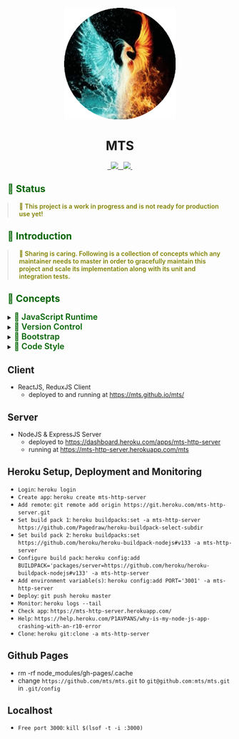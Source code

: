 <p align="center">
  <img width="250px" height="250px" src=".docs/image/logo.jpg">
</p>

<h1 align="center">MTS</h1>

<p align="center">
  <a aria-label="npm package" href="https://www.npmjs.com/package/mts-client">
    <img alt="" src="https://img.shields.io/npm/v/mts-client.svg">
  </a>

  <a aria-label="travis build" href="https://travis-ci.org/mts/mts">
    <img alt="" src="https://img.shields.io/travis/mts/mts.svg?logo=travis">
  </a>

  <a href="https://codecov.io/gh/mts/mts">
    <img src="https://codecov.io/gh/mts/mts/branch/master/graph/badge.svg" />
  </a>

  <a aria-label="downloads" href="http://npm-stat.com/charts.html?package=mts-client&from=2018-10-13">
    <img alt="" src="https://img.shields.io/npm/dm/mts-client.svg">
  </a>

  <a aria-label="last commit" href="https://github.com/mts/mts/commits/master">
    <img alt="" src="https://img.shields.io/github/last-commit/mts/mts.svg">
  </a>

  <a aria-label="contributors graph" href="https://github.com/mts/mts/graphs/contributors">
    <img src="https://img.shields.io/github/contributors/mts/mts.svg">
  </a>

  <a aria-label="license" href="https://github.com/mts/mts/blob/master/LICENSE">
    <img src="https://img.shields.io/github/license/mts/mts.svg" alt="">
  </a>
</p>

<h2 style="color: #006400;">🗿 Status</h2>

<blockquote style="margin: 0; padding: 0 24px; color: olive; font-weight: 600; font-size:1em">🐝 This project is a work in progress and is not ready for production use yet!</blockquote>

<h2 style="color: #006400;">🗿 Introduction</h2>

<blockquote style="margin: 0; padding: 0 24px; color: olive; font-weight: 600; font-size:1em">🐝 Sharing is caring. Following is a collection of concepts which any maintainer needs to master in order to gracefully maintain this project and scale its implementation along with its unit and integration tests.</blockquote>

<h2 style="color: #006400;">🗿 Concepts</h2>

<details>
  <summary><span style="color: #006400; font-weight: 600; font-size:1.3em"> 📗 JavaScript Runtime</span></summary>
  <blockquote style="margin: 0; padding: 0 24px">
    <details>
      <summary style="color: #006400;">Node.js</summary>
      <blockquote style="margin: 0; padding: 0 24px">
        <details>
          <summary style="color: #006400;">📜 Node</summary>
          <blockquote style="margin: 0; padding: 0 24px">
            <ul>
              <li>Package(s): <a style="color: #006400;" href="https://github.com/nodejs/node">node</a> repository on GitHub</li>
              <li>Information: <strong><em>Node is required to bootstrap the project. Linting, formatting, testing and building scripts run all on Node.</em></strong></li>
            </ul>
          </blockquote>
        </details>
      </blockquote>
    </details>
  </blockquote>
</details>

<details>
  <summary><span style="color: #006400; font-weight: 600; font-size:1.3em"> 📗 Version Control</span></summary>
  <blockquote style="margin: 0; padding: 0 24px">
    <details>
      <summary style="color: #006400;">Git (self)</summary>
      <blockquote style="margin: 0; padding: 0 24px">
        <details>
        <summary style="color: #006400;">📜 Git</summary>
          <blockquote style="margin: 0; padding: 0 24px">
            <ul>
              <li><a style="color: #006400;" href="https://git-scm.com/">Git</a> distributed version control system</li>
              <li><a style="color: #006400;" href="https://www.atlassian.com/git/tutorials/learn-git-with-bitbucket-cloud">Git Commands</a> documentation by Atlassian</li>
              <li>Information: <strong><em>Project source code is maintained in a Git repository. Using Git commands through the command prompt or a Git Client is essential.</em></strong></li>
            </ul>
          </blockquote>
        </details>
      </blockquote>
    </details>
    <details>
      <summary style="color: #006400;">Git Hooks</summary>
      <blockquote style="margin: 0; padding: 0 24px">
        <details>
        <summary style="color: #006400;">📜 Using Git Hooks</summary>
          <blockquote style="margin: 0; padding: 0 24px">
            <ul>
              <li>Package(s): <a style="color: #006400;" href="https://github.com/typicode/husky">husky</a> repository on GitHub</li>
              <li>Setup file(s):<a style="color: #006400;" href="https://github.com/mts/mts/blob/master/.huskyrc">.huskyrc</a></li>
              <li>Script(s) in project's package.json: n/a</li>
              <li>Information: <strong><em>Husky utilizes Git hooks such as pre-commit and pre-push</em></strong></li>
            </ul>
          </blockquote>
        </details>
        <details>
          <summary style="color: #006400;">📜 Running linters and testers against staged git files</summary>
          <blockquote style="margin: 0; padding: 0 24px">
            <ul>
              <li>Package(s): <a style="color: #006400;" href="https://github.com/okonet/lint-staged">lint-staged</a> repository on GitHub</li>
              <li>Setup file(s):
                <a style="color: #006400;" href="https://github.com/mts/mts/blob/master/.lintstagedrc">.lintstagedrc</a>
              </li>
              <li>Script(s) in project's package.json: n/a</li>
              <li>Information: <strong><em>lint-staged runs linters and testers against staged git files. Using lint-staged combined with husky and thus targeting pre-commit and pre-push Git hooks prevents source code not conforming to linting rules and formatting style being committed or pushed to the Git repository's origin</em></strong></li>
            </ul>
          </blockquote>
        </details>
      </blockquote>
    </details>
    <details>
      <summary style="color: #006400;">Git Client</summary>
      <blockquote style="margin: 0; padding: 0 24px">
        <details>
          <summary style="color: #006400;">📜 Git Kraken</summary>
          <blockquote style="margin: 0; padding: 0 24px">
            <ul>
              <li><a style="color: #006400;" href="https://www.gitkraken.com/">Website</a></li>
              <li>Information: <strong><em>The coolest, the finest and the best Git client in the world 👌 Over 1.5 Million GitKraken Users❗</em></strong></li>
            </ul>
          </blockquote>
        </details>
        <details>
          <summary style="color: #006400;">📜 Sourcetree</summary>
          <blockquote style="margin: 0; padding: 0 24px">
            <ul>
              <li><a style="color: #006400;" href="https://www.sourcetreeapp.com/">Website</a></li>
              <li>Information: <strong><em>Sourcetree simplifies how you interact with your Git repositories so you can focus on coding. Visualize and manage your repositories through Sourcetree's simple Git GUI.</em></strong></li>
            </ul>
          </blockquote>
        </details>
      </blockquote>
    </details>
  </blockquote>
</details>

<details>
  <summary><span style="color: #006400; font-weight: 600; font-size:1.3em"> 📗 Bootstrap</span></summary>
  <blockquote style="margin: 0; padding: 0 24px">
    <details>
      <summary style="color: #006400;">Install</summary>
      <blockquote style="margin: 0; padding: 0 24px">
        Run <kbd>rm -rf node_modules package-lock.json && npm install</kbd> for<br>
        <kbd>repository root</kbd>, <kbd>packages/http-server folder</kbd> and <kbd>packages/client folder</kbd><br>
        <strong><em> to remove node_modules directory, package-lock.json file and install all packages from scratch</em></strong>
      </blockquote>
    </details>
    <details>
      <summary style="color: #006400;">Bootstrap</summary>
      <blockquote style="margin: 0; padding: 0 24px">
        Run <kbd>npm run bootstrap</kbd>
        <strong><em>to run linting, formatting, testing and building sequentially</em></strong>
      </blockquote>
    </details>
    <details>
      <summary style="color: #006400;">Start</summary>
      <blockquote style="margin: 0; padding: 0 24px">
        Run <kbd>npm start</kbd><strong><em> in 1st terminal in packages/http-server folder to start up http-server</em></strong><br>
        Run <kbd>npm start</kbd><strong><em> in 2nd terminal in packages/client to start up webpack-dev-server</em></strong><br>
        Run <kbd>npm run test -- --watch --onlyChanged --verbose</kbd><strong><em> in 3rd terminal to let Jest watch changed tests</em></strong><br>
      </blockquote>
    </details>
    <details>
      <summary style="color: #006400;">Dynamic Code Splitting</summary>
      <blockquote style="margin: 0; padding: 0 24px">
        <ul>
          <li><strong><em>Babel</em></strong> enables parsing dynamic imports through <a href="https://babeljs.io/docs/en/babel-plugin-syntax-dynamic-import">@babel/plugin-syntax-dynamic-import</a> since <a href="https://babeljs.io/blog/2019/07/03/7.5.0">v7.5.0</a></li>
          <li><strong><em>Webpack</em></strong> recommends this <a href="https://webpack.js.org/guides/code-splitting/#dynamic-imports">technique</a> instead of the legacy webpack-specific approach through optimization.splitChunks configuration option.
          </li>
        </ul>
      </blockquote>
    </details>
  </blockquote>
</details>

<details>
  <summary><span style="color: #006400; font-weight: 600; font-size:1.3em"> 📗 Code Style</span></summary>
  <blockquote style="margin: 0; padding: 0 24px">
    <details>
      <summary style="color: #006400;">Code Linting</summary>
      <blockquote style="margin: 0; padding: 0 24px">
        <details>
          <summary style="color: #006400;">📜 JavaScript</summary>
          <blockquote style="margin: 0; padding: 0 24px">
            <ul>
              <li>Package(s): 
                <ul>
                  <li><a style="color: #006400;" href="https://github.com/eslint/eslint">eslint</a> repository on GitHub</li>
                  <li><a style="color: #006400;" href="https://github.com/SublimeLinter/SublimeLinter-eslint">SublimeLinter-eslint</a> for Sublime Text</li>
                  <li><a style="color: #006400;" href="https://github.com/microsoft/vscode-eslint">vscode-eslint</a> for Visual Studio Code</li>
                  <li><a style="color: #006400;" href="http://plugins.jetbrains.com/plugin/7494-eslint">eslint plugin</a> for Webstorm and ItelliJ</li>
                </ul>
              </li>
              <li>Setup file(s):
                <a style="color: #006400;" href="https://github.com/mts/mts/blob/master/.eslintrc">.eslintrc</a>,
                <a style="color: #006400;" href="https://github.com/mts/mts/blob/master/.eslintignore">.eslintignore</a>
              </li>
              <li>JavaScript Style Guide(s):
                <a style="color: #006400;" href="https://github.com/airbnb/javascript">AirBnb JavaScript Style Guide</a>,
                <a style="color: #006400;" href="https://github.com/airbnb/javascript/tree/master/react">Airbnb React/JSX Style Guide</a>
              </li>
              <li>Script(s) in project's package.json:
                <ul>
                  <li>"lint:format": "npm-run-all lint format"</li>
                  <li>"lint": "npm-run-all lint:js:jsx lint:scss"</li>
                  <li>"lint:js:jsx": "eslint --ext .js --ext .jsx packages/**/src/**/*.{js,jsx} --fix"</li>
                </ul>
              </li>
              <li>Information: <strong><em>Linting scripts meant for JavaScript files recursively go through all js, jsx files under the src directory checking if the source code conforms to ESLint linting rules, applying auto fixes if possible and outputs all other violations through the console.</em></strong></li>
            </ul>
          </blockquote>
        </details>
        <details>
          <summary style="color: #006400;">📜 Sass</summary>
          <blockquote style="margin: 0; padding: 0 24px">
            <ul>
              <li>Package(s): 
                <ul>
                  <li><a style="color: #006400;" href="https://github.com/stylelint/stylelint">stylelint</a> repository on GitHub</li>
                  <li><a style="color: #006400;" href="https://github.com/SublimeLinter/SublimeLinter-stylelint">SublimeLinter-stylelint</a> for Sublime Text</li>
                  <li><a style="color: #006400;" href="https://github.com/shinnn/vscode-stylelint">vscode-stylelint</a> for Visual Studio Code</li>
                  <li><a style="color: #006400;" href="https://www.jetbrains.com/help/idea/using-stylelint-code-quality-tool.html">activate stylelint</a> for Webstorm and ItelliJ</li>
                </ul>
              </li>
              <li>Setup file(s):
                <a style="color: #006400;" href="https://github.com/mts/mts/blob/master/.stylelintrc">.stylelintrc</a>,
                <a style="color: #006400;" href="https://github.com/mts/mts/blob/master/.stylelintignore">.stylelintignore</a>
              </li>
              <li>CSS Style Guide(s):
                <a style="color: #006400;" href="https://github.com/airbnb/css">Airbnb CSS / Sass Styleguide</a>
              </li>
              <li>Script(s) in project's package.json:
                  <ul>
                    <li>"lint:format": "npm-run-all lint format"</li>
                    <li>"lint": "npm-run-all lint:js:jsx lint:scss"</li>
                    <li>"lint:scss": "stylelint \"packages/**/src/**/*.scss\" --syntax=scss --fix"</li>
                  </ul>
              </li>
              <li>Information: <strong><em>Linting scripts meant for Sass files recursively go through all scss files under the src directory checking if the source code conforms to Stylelint linting rules, applying auto fixes if possible and outputs all other violations through the console.</em></strong></li>
            </ul>
          </blockquote>
        </details>
      </blockquote>
    </details>
    <details>
      <summary style="color: #006400;">Code Formatting</summary>
      <blockquote style="margin: 0; padding: 0 24px">
        <details>
        <summary style="color: #006400;">📜 HTML, JavaScript and Sass</summary>
          <blockquote style="margin: 0; padding: 0 24px">
            <ul>
              <li>Package(s): 
                <ul>
                  <li><a style="color: #006400;" href="https://github.com/prettier/prettier">prettier</a> repository on GitHub</li>
                  <li><a style="color: #006400;" href="https://github.com/jonlabelle/SublimeJsPrettier">SublimeJsPrettier</a> for Sublime Text</li>
                  <li><a style="color: #006400;" href="https://github.com/prettier/prettier-vscode">prettier-vscode</a> for Visual Studio Code</li>
                  <li><a style="color: #006400;" href="https://plugins.jetbrains.com/plugin/10456-prettier">prettier plugin</a> for Webstorm and ItelliJ</li>
                </ul>
              </li>
              <li>Setup file(s):
                <a style="color: #006400;" href="https://github.com/mts/mts/blob/master/.prettierrc">.prettierrc</a>,
                <a style="color: #006400;" href="https://github.com/mts/mts/blob/master/.prettierignore">.prettierignore</a>
              </li>
              <li>Script(s) in project's package.json:
                <ul>
                  <li>"format": "npm-run-all format:js:jsx format:scss"</li>
                  <li>"format:js:jsx": "prettier --write \"packages/**/src/**/*.{js,jsx}\""</li>
                  <li>"format:scss": "prettier --write \"packages/**/src/**/*.scss\""</li>
                </ul>
              </li>
              <li>Information: <strong><em>Code formatting scripts meant for JavaScript and Sass files recursively go through all js, jsx and scss files under the src directory enforcing a consistent style by parsing code and re-printing it with its own rules that take the maximum line length into account, wrapping code when necessary.</em></strong></li>
            </ul>
          </blockquote>
        </details>
      </blockquote>
    </details>
    <details>
      <summary style="color: #006400;">File Formatting</summary>
      <blockquote style="margin: 0; padding: 0 24px">
        <details>
        <summary style="color: #006400;">📜 EditorConfig</summary>
          <blockquote style="margin: 0; padding: 0 24px">
            <ul>
              <li>Package(s):
                <ul>
                  <li><a style="color: #006400;" href="https://github.com/editorconfig">editorconfig</a> repository on GitHub</li>
                  <li><a style="color: #006400;" href="https://github.com/editorconfig/editorconfig-sublime">editorconfig-sublime</a> for Sublime Text</li>
                  <li><a style="color: #006400;" href="https://github.com/editorconfig/editorconfig-vscode">editorconfig-vscode</a> for Visual Studio Code</li>
                  <li><a style="color: #006400;" href="https://github.com/editorconfig/editorconfig-jetbrains">editorconfig-jetbrains</a> for Webstorm and IntelliJ</li>
                </ul>
              </li>
              <li>Setup file(s):
                <a style="color: #006400;" href="https://github.com/mts/mts/blob/master/.editorconfig">.editorconfig</a>
              </li>
              <li>Script(s) in project's package.json: n/a</li>
              <li>Information: <strong><em>File formatting configuration helps maintain consistent coding styles for multiple developers working on the same project across various editors and IDEs</em></strong></li>
            </ul>
          </blockquote>
        </details>
      </blockquote>
    </details>
  </blockquote>
</details>

## Client

- ReactJS, ReduxJS Client
  - deployed to and running at https://mts.github.io/mts/

## Server

- NodeJS & ExpressJS Server
  - deployed to https://dashboard.heroku.com/apps/mts-http-server
  - running at https://mts-http-server.herokuapp.com/mts

## Heroku Setup, Deployment and Monitoring

- `Login`: `heroku login`
- `Create app`: `heroku create mts-http-server`
- `Add remote`: `git remote add origin https://git.heroku.com/mts-http-server.git`
- `Set build pack 1`: `heroku buildpacks:set -a mts-http-server https://github.com/Pagedraw/heroku-buildpack-select-subdir`
- `Set build pack 2`: `heroku buildpacks:set https://github.com/heroku/heroku-buildpack-nodejs#v133 -a mts-http-server`
- `Configure build pack`: `heroku config:add BUILDPACK='packages/server=https://github.com/heroku/heroku-buildpack-nodejs#v133' -a mts-http-server`
- `Add environment variable(s)`: `heroku config:add PORT='3001' -a mts-http-server`
- `Deploy`: `git push heroku master`
- `Monitor`: `heroku logs --tail`
- `Check app`: `https://mts-http-server.herokuapp.com/`
- `Help`: `https://help.heroku.com/P1AVPANS/why-is-my-node-js-app-crashing-with-an-r10-error`
- `Clone`: `heroku git:clone -a mts-http-server`

## Github Pages

- rm -rf node_modules/gh-pages/.cache
- change `https://github.com/mts/mts.git` to `git@github.com:mts/mts.git` in `.git/config`

## Localhost

- `Free port 3000`: `kill $(lsof -t -i :3000)`
